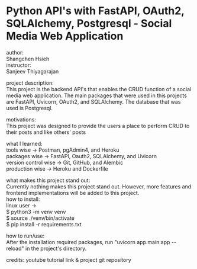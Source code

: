 # Python API's with FastAPI, OAuth2, SQLAlchemy, Postgresql - Social Media Web Application
author:<br/>
Shangchen Hsieh<br/>
instructor: <br/>
Sanjeev Thiyagarajan<br/>

project description:<br/>
This project is the backend API's that enables the CRUD function of a social media web application.
The main packages that were used in this projects are FastAPI, Uvicorn, OAuth2, and SQLAlchemy.
The database that was used is Postgresql. <br/>

motivations: <br/>
This project was designed to provide the users a place to perform CRUD to their posts and like others' posts <br/>

what I learned: <br/>
tools wise -> Postman, pgAdmin4, and Heroku <br/>
packages wise -> FastAPI, Oauth2, SQLAlchemy, and Uvicorn <br/>
version control wise -> Git, GitHub, and Alembic <br/>
production wise -> Heroku and Dockerfile

what makes this project stand out:<br/>
Currently nothing makes this project stand out. However, more features and frontend implementations will be added to this project.
<br/>
how to install:<br/>
linux user -> <br/>
$ python3 -m venv venv <br/>
$ source ./venv/bin/activate <br/>
$ pip install -r requirements.txt <br/>

how to run/use: <br/>
After the installation required packages, run "uvicorn app.main:app --reload" in the project's directory. <br/>

credits: youtube tutorial link & project git repository